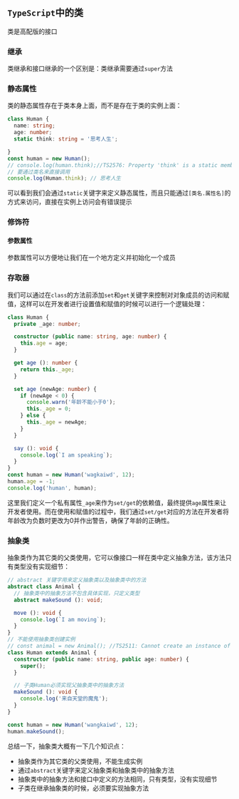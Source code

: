 ## `TypeScript`中的类
类是高配版的接口
### 继承
类继承和接口继承的一个区别是：类继承需要通过`super`方法

### 静态属性
类的静态属性存在于类本身上面，而不是存在于类的实例上面：  
```typescript
class Human {
  name: string;
  age: number;
  static think: string = '思考人生';

}
const human = new Human();
// console.log(human.think);//TS2576: Property 'think' is a static member of type 'Human'
// 要通过类名来直接调用
console.log(Human.think); // 思考人生
```
可以看到我们会通过`static`关键字来定义静态属性，而且只能通过`[类名.属性名]`的方式来访问，直接在实例上访问会有错误提示

### 修饰符

#### 参数属性
参数属性可以方便地让我们在一个地方定义并初始化一个成员

### 存取器
我们可以通过在`class`的方法前添加`set`和`get`关键字来控制对对象成员的访问和赋值，这样可以在开发者进行设置值和赋值的时候可以进行一个逻辑处理：  
```typescript
class Human {
  private _age: number;

  constructor (public name: string, age: number) {
    this.age = age;
  }

  get age (): number {
    return this._age;
  }

  set age (newAge: number) {
    if (newAge < 0) {
      console.warn('年龄不能小于0');
      this._age = 0;
    } else {
      this._age = newAge;
    }
  }

  say (): void {
    console.log(`I am speaking`);
  }
}
const human = new Human('wagkaiwd', 12);
human.age = -1;
console.log('human', human);
```
这里我们定义一个私有属性`_age`来作为`set/get`的依赖值，最终提供`age`属性来让开发者使用。而在使用和赋值的过程中，我们通过`set/get`对应的方法在开发者将年龄改为负数时更改为0并作出警告，确保了年龄的正确性。

### 抽象类
抽象类作为其它类的父类使用，它可以像接口一样在类中定义抽象方法，该方法只有类型没有实现细节：  
```typescript
// abstract 关键字用来定义抽象类以及抽象类中的方法
abstract class Animal {
  // 抽象类中的抽象方法不包含具体实现，只定义类型
  abstract makeSound (): void;

  move (): void {
    console.log(`I am moving`);
  }
}
// 不能使用抽象类创建实例
// const animal = new Animal(); //TS2511: Cannot create an instance of an abstract class.
class Human extends Animal {
  constructor (public name: string, public age: number) {
    super();
  }

  // 子类Human必须实现父抽象类中的抽象方法
  makeSound (): void {
    console.log('来自天堂的魔鬼');
  }
}

const human = new Human('wangkaiwd', 12);
human.makeSound();
```

总结一下，抽象类大概有一下几个知识点：  
* 抽象类作为其它类的父类使用，不能生成实例
* 通过`abstract`关键字来定义抽象类和抽象类中的抽象方法
* 抽象类中的抽象方法和接口中定义的方法相同，只有类型，没有实现细节
* 子类在继承抽象类的时候，必须要实现抽象方法
